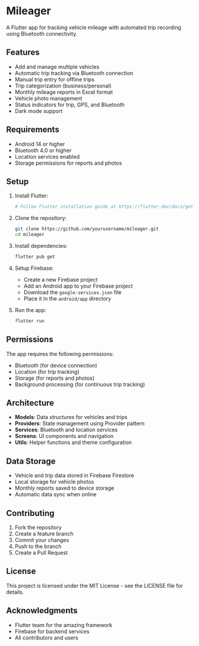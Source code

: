 # Mileager

A Flutter app for tracking vehicle mileage with automated trip recording using Bluetooth connectivity.

## Features

- Add and manage multiple vehicles
- Automatic trip tracking via Bluetooth connection
- Manual trip entry for offline trips
- Trip categorization (business/personal)
- Monthly mileage reports in Excel format
- Vehicle photo management
- Status indicators for trip, GPS, and Bluetooth
- Dark mode support

## Requirements

- Android 14 or higher
- Bluetooth 4.0 or higher
- Location services enabled
- Storage permissions for reports and photos

## Setup

1. Install Flutter:
   ```bash
   # Follow Flutter installation guide at https://flutter.dev/docs/get-started/install
   ```

2. Clone the repository:
   ```bash
   git clone https://github.com/yourusername/mileager.git
   cd mileager
   ```

3. Install dependencies:
   ```bash
   flutter pub get
   ```

4. Setup Firebase:
   - Create a new Firebase project
   - Add an Android app to your Firebase project
   - Download the `google-services.json` file
   - Place it in the `android/app` directory

5. Run the app:
   ```bash
   flutter run
   ```

## Permissions

The app requires the following permissions:
- Bluetooth (for device connection)
- Location (for trip tracking)
- Storage (for reports and photos)
- Background processing (for continuous trip tracking)

## Architecture

- **Models**: Data structures for vehicles and trips
- **Providers**: State management using Provider pattern
- **Services**: Bluetooth and location services
- **Screens**: UI components and navigation
- **Utils**: Helper functions and theme configuration

## Data Storage

- Vehicle and trip data stored in Firebase Firestore
- Local storage for vehicle photos
- Monthly reports saved to device storage
- Automatic data sync when online

## Contributing

1. Fork the repository
2. Create a feature branch
3. Commit your changes
4. Push to the branch
5. Create a Pull Request

## License

This project is licensed under the MIT License - see the LICENSE file for details.

## Acknowledgments

- Flutter team for the amazing framework
- Firebase for backend services
- All contributors and users 